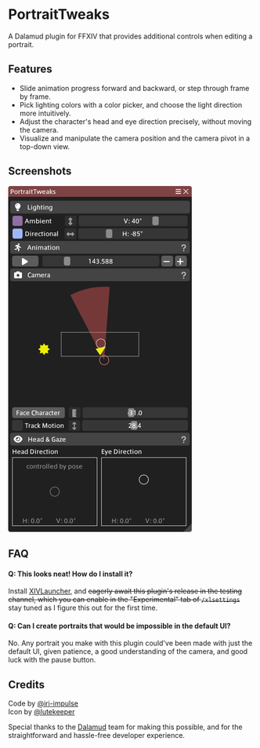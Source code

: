 # PortraitTweaks

A Dalamud plugin for FFXIV that provides additional controls when editing a portrait.

## Features

- Slide animation progress forward and backward, or step through frame by frame.
- Pick lighting colors with a color picker, and choose the light direction more intuitively.
- Adjust the character's head and eye direction precisely, without moving the camera.
- Visualize and manipulate the camera position and the camera pivot in a top-down view.

## Screenshots

![PortraitTweaks main window](/Assets/Example_mainwindow.png)

## FAQ

#### Q: This looks neat! How do I install it?

Install [XIVLauncher](https://goatcorp.github.io/), and ~~eagerly await this plugin's release in the testing channel, which you can enable in the "Experimental" tab of `/xlsettings`~~ stay tuned as I figure this out for the first time.

#### Q: Can I create portraits that would be impossible in the default UI?

No. Any portrait you make with this plugin could've been made with just the default UI, given patience, a good understanding of the camera, and good luck with the pause button.

## Credits

Code by [@iri-impulse](https://github.com/iri-impulse/)<br/>
Icon by [@lutekeeper](http://lutekeeper.tumblr.com/)<br/>

Special thanks to the [Dalamud](https://github.com/goatcorp/Dalamud) team for making this possible, and for the straightforward and hassle-free developer experience.

